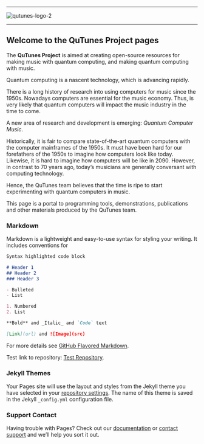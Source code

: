----------------

![qutunes-logo-2](https://user-images.githubusercontent.com/46610354/118302954-c7091c80-b4dc-11eb-88d3-81d064d1d71c.png)

----------------

## Welcome to the QuTunes Project pages

The **QuTunes Project** is aimed at creating open-source resources for making music with quantum computing, and making quantum computing with music.

Quantum computing is a nascent technology, which is advancing rapidly. 

There is a long history of research into using computers for music since the 1950s. Nowadays computers are essential for the music economy. Thus, is very likely that quantum computers will impact the music industry in the time to come. 

A new area of research and development is emerging: *Quantum Computer Music*.

Historically, it is fair to compare state-of-the-art quantum computers with the computer mainframes of the 1950s.  It must have been hard for our forefathers of the 1950s to imagine how computers look like today. Likewise, it is hard to imagine how computers will be like in 2090. However, in contrast to 70 years ago, today’s musicians are generally conversant with computing technology. 

Hence, the QuTunes team believes that the time is ripe to start experimenting with quantum computers in music.

This page is a portal to programming tools, demonstrations, publications and other materials produced by the QuTunes team.

### Markdown

Markdown is a lightweight and easy-to-use syntax for styling your writing. It includes conventions for

```markdown
Syntax highlighted code block

# Header 1
## Header 2
### Header 3

- Bulleted
- List

1. Numbered
2. List

**Bold** and _Italic_ and `Code` text

[Link](url) and ![Image](src)
```

For more details see [GitHub Flavored Markdown](https://guides.github.com/features/mastering-markdown/).

Test link to repository: [Test Repository](https://github.com/iccmr-quantum/QuTunes).

### Jekyll Themes

Your Pages site will use the layout and styles from the Jekyll theme you have selected in your [repository settings](https://github.com/iccmr-quantum/iccmr-quantum.github.io/settings/pages). The name of this theme is saved in the Jekyll `_config.yml` configuration file.

### Support Contact

Having trouble with Pages? Check out our [documentation](https://docs.github.com/categories/github-pages-basics/) or [contact support](https://support.github.com/contact) and we’ll help you sort it out.
